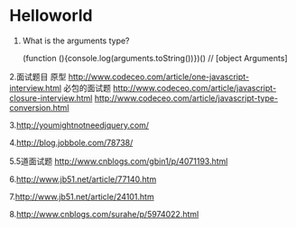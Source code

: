 # Helloworld
1. What is the arguments type?

   (function (){console.log(arguments.toString())})()    // [object Arguments]

2.面试题目 
原型
http://www.codeceo.com/article/one-javascript-interview.html
必包的面试题
http://www.codeceo.com/article/javascript-closure-interview.html
http://www.codeceo.com/article/javascript-type-conversion.html

3.http://youmightnotneedjquery.com/

4.http://blog.jobbole.com/78738/

5.5道面试题 
http://www.cnblogs.com/gbin1/p/4071193.html

6.http://www.jb51.net/article/77140.htm

7.http://www.jb51.net/article/24101.htm

8.http://www.cnblogs.com/surahe/p/5974022.html
